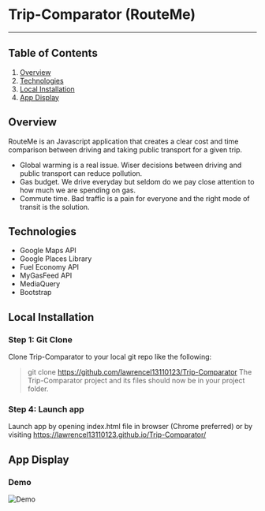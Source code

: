 # Trip-Comparator (RouteMe)
----------
## Table of Contents 
1. [Overview](#overview)
2. [Technologies](#technologies)
3. [Local Installation](#installation)
4. [App Display](#display)


<a name="overview"></a>
## Overview 
RouteMe is an Javascript application that creates a clear cost and time comparison between driving and taking public transport for a given trip. 

- Global warming is a real issue. Wiser decisions between driving and public transport can reduce pollution.
- Gas budget. We drive everyday but seldom do we pay close attention to how much we are spending on gas. 
- Commute time. Bad traffic is a pain for everyone and the right mode of transit is the solution.

<a name="technologies"></a>
## Technologies
- Google Maps API
- Google Places Library 
- Fuel Economy API 
- MyGasFeed API 
- MediaQuery 
- Bootstrap 

<a name="installation"></a>
## Local Installation
### Step 1: Git Clone
Clone Trip-Comparator to your local git repo like the following:
> git clone https://github.com/lawrencel13110123/Trip-Comparator
The Trip-Comparator project and its files should now be in your project folder.

### Step 4: Launch app 
Launch app by opening index.html file in browser (Chrome preferred) or by visiting https://lawrencel13110123.github.io/Trip-Comparator/

<a name="display"></a>
## App Display
### Demo
![Demo](/assets/imgs/screen)